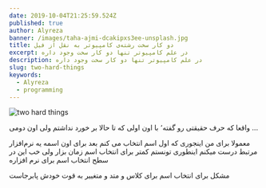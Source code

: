```yaml
---
date: 2019-10-04T21:25:59.524Z
published: true
author: Alyreza
banner: /images/taha-ajmi-dcakipxs3ee-unsplash.jpg
title: دو کار سخت رشته‌ی کامپیوتر به نقل از فیل
excerpt: در علم کامپیوتر تنها دو کار سخت وجود داره
description: در علم کامپیوتر تنها دو کار سخت وجود داره
slug: two-hard-things
keywords:
  - Alyreza
  - programming
---
```

![two hard things](/images/screen-shot-1398-07-13-at-01.00.40.png "two hard things")

واقعا که حرف حقیقتی رو گفته٬ با اون اولی که تا حالا بر خورد نداشتم ولی اون دومی ...

معمولا برای من اینجوری که اول اسم انتخاب می کنم بعد برای اون اسمه یه نرم‌افزار مرتبط درست میکنم اینطوری تونستم کمتر برای انتخاب اسم زمان بزار ولی خب این در سطح انتخاب اسم برای نرم افزاره 

مشکل برای انتخاب اسم برای کلاس و متد و متغییر به قوت خودش پابرجاست
